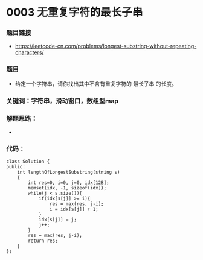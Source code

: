 # 0003 无重复字符的最长子串
### 题目链接
- https://leetcode-cn.com/problems/longest-substring-without-repeating-characters/

### 题目
- 给定一个字符串，请你找出其中不含有重复字符的 最长子串 的长度。

### 关键词：字符串，滑动窗口，数组型map

### 解题思路：
- 

### 代码：
```
class Solution {
public:
    int lengthOfLongestSubstring(string s) 
    {
        int res=0, i=0, j=0, idx[128];
        memset(idx, -1, sizeof(idx));
        while(j < s.size()){
            if(idx[s[j]] >= i){
                res = max(res, j-i);
                i = idx[s[j]] + 1;
            }
            idx[s[j]] = j;
            j++;
        }
        res = max(res, j-i);
        return res;
    }
};
```
